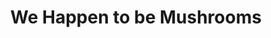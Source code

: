 ---
title: We Happen to be Mushrooms
description: These three mushroom buds are the main characters of We Happen to be Mushrooms, a little comic strip.
year: 2024
medium: Pen & Ink, Digitally Colored
image: /art/mushroom-buds.png
imageAlt: We Happen to be Mushrooms
tags:
  - "art"
---